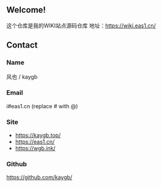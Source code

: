 ## Welcome!

这个仓库是我的WIKI站点源码仓库
地址：https://wiki.eas1.cn/


## Contact

### Name

风也 / kaygb

### Email

i#eas1.cn (replace # with @)

### Site
- https://kaygb.top/
- https://eas1.cn/
- https://wgb.ink/

### Github
 https://github.com/kaygb/
